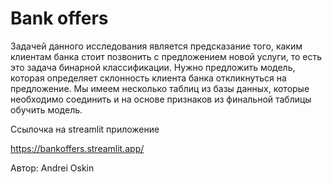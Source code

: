 # Bank offers

Задачей данного исследования является предсказание того, каким клиентам банка стоит позвонить с предложением новой услуги, то есть это задача бинарной классификации. Нужно предложить модель, которая определяет склонность клиента банка откликнуться на предложение.
Мы имеем несколько таблиц из базы данных, которые необходимо соединить и на основе признаков из финальной таблицы обучить модель.

Ссылочка на streamlit приложение

https://bankoffers.streamlit.app/

Автор: Andrei Oskin
